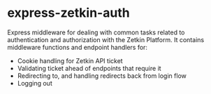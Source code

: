 # express-zetkin-auth
Express middleware for dealing with common tasks related to authentication and
authorization with the Zetkin Platform. It contains middleware functions and
endpoint handlers for:

* Cookie handling for Zetkin API ticket
* Validating ticket ahead of endpoints that require it
* Redirecting to, and handling redirects back from login flow
* Logging out
